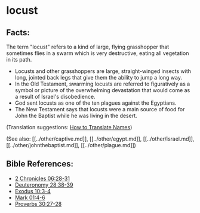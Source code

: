 # locust #

## Facts: ##

The term "locust" refers to a kind of large, flying grasshopper that sometimes flies in a swarm which is very destructive, eating all vegetation in its path. 
 
* Locusts and other grasshoppers are large, straight-winged insects with long, jointed back legs that give them the ability to jump a long way.
* In the Old Testament, swarming locusts are referred to figuratively as a symbol or picture of the overwhelming devastation that would come as a result of Israel's disobedience.
* God sent locusts as one of the ten plagues against the Egyptians. 
* The New Testament says that locusts were a main source of food for John the Baptist while he was living in the desert. 

(Translation suggestions: [How to Translate Names](en/ta-vol1/translate/man/translate-names))

(See also: [[../other/captive.md]], [[../other/egypt.md]], [[../other/israel.md]], [[../other/johnthebaptist.md]], [[../other/plague.md]])

## Bible References: ##

* [2 Chronicles 06:28-31](en/tn/2ch/help/06/28)
* [Deuteronomy 28:38-39](en/tn/deu/help/28/38)
* [Exodus 10:3-4](en/tn/exo/help/10/03)
* [Mark 01:4-6](en/tn/mrk/help/01/04)
* [Proverbs 30:27-28](en/tn/pro/help/30/27)
